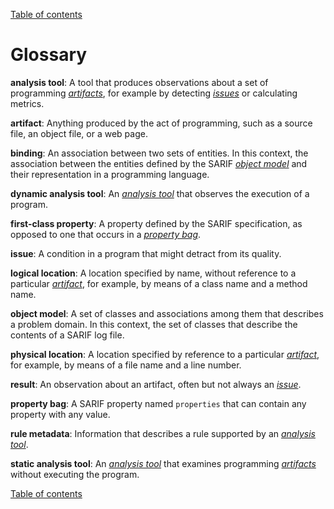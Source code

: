 [Table of contents](../README.md#contents)

# Glossary

<a id="analysis-tool"></a>**analysis tool**: A tool that produces observations about a set of programming
<a href="#artifact">_artifacts_</a>, for example by detecting <a href="#issue">_issues_</a>
or calculating metrics.

<a id="artifact"></a>**artifact**: Anything produced by the act of programming, such as a source file, an object file,
or a web page.

<a id="binding"></a>**binding**: An association between two sets of entities.
In this context, the association between the entities defined by the SARIF <a href="#object-model">_object model_</a>
and their representation in a programming language.

<a id="dynamic-analysis-tool"></a>**dynamic analysis tool**: An <a href="#analysis-tool">_analysis tool_</a> that
observes the execution of a program.

<a id="first-class-property"></a>**first-class property**: A property defined by the SARIF specification, as opposed to
one that occurs in a <a href="#property-bag">_property bag_</a>.

<a id="issue"></a>**issue**: A condition in a program that might detract from its quality.

<a id="logical-location"></a>**logical location**: A location specified by name, without reference to a particular
<a href="artifact">_artifact_</a>, for example, by means of a class name and a method name.

<a id="object-model"></a>**object model**: A set of classes and associations among them that describes a problem domain.
In this context, the set of classes that describe the contents of a SARIF log file.

<a id="physical-location"></a>**physical location**: A location specified by reference to a particular
<a href="#artifact">_artifact_</a>, for example, by means of a file name and a line number.

<a id="result"></a>**result**: An observation about an artifact, often but not always an <a href="#issue">_issue_</a>.

<a id="property-bag"></a>**property bag**: A SARIF property named `properties` that can contain any property
with any value.

<a id="rule-metadata"></a>**rule metadata**: Information that describes a rule supported by
an <a href="#analysis-tool">_analysis tool_</a>.

<a id="static-analysis-tool"></a>**static analysis tool**: An <a href="#analysis-tool">_analysis tool_</a>
that examines programming <a href="#artifact">_artifacts_</a> without executing the program.

[Table of contents](../README.md#contents)
